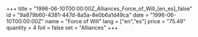 +++
title = "1996-06-10T00:00:00Z_Alliances_Force_of_Will_[en_es]_false"
id = "9a879b60-4381-447d-8a5a-8e0b6a1d49ca"
date = "1996-06-10T00:00:00Z"
name = "Force of Will"
lang = ["en","es"]
price = "75.49"
quantity = 4
foil = false
set = "Alliances"
+++
